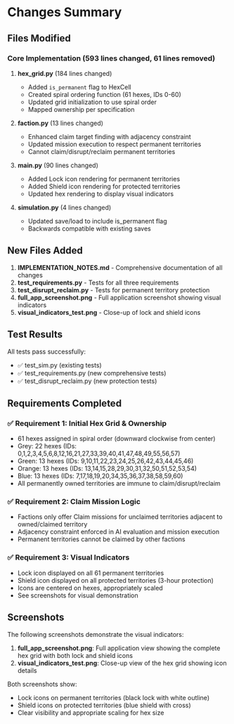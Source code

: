 # Changes Summary

## Files Modified

### Core Implementation (593 lines changed, 61 lines removed)

1. **hex_grid.py** (184 lines changed)
   - Added `is_permanent` flag to HexCell
   - Created spiral ordering function (61 hexes, IDs 0-60)
   - Updated grid initialization to use spiral order
   - Mapped ownership per specification

2. **faction.py** (13 lines changed)
   - Enhanced claim target finding with adjacency constraint
   - Updated mission execution to respect permanent territories
   - Cannot claim/disrupt/reclaim permanent territories

3. **main.py** (90 lines changed)
   - Added Lock icon rendering for permanent territories
   - Added Shield icon rendering for protected territories
   - Updated hex rendering to display visual indicators

4. **simulation.py** (4 lines changed)
   - Updated save/load to include is_permanent flag
   - Backwards compatible with existing saves

## New Files Added

1. **IMPLEMENTATION_NOTES.md** - Comprehensive documentation of all changes
2. **test_requirements.py** - Tests for all three requirements
3. **test_disrupt_reclaim.py** - Tests for permanent territory protection
4. **full_app_screenshot.png** - Full application screenshot showing visual indicators
5. **visual_indicators_test.png** - Close-up of lock and shield icons

## Test Results

All tests pass successfully:
- ✅ test_sim.py (existing tests)
- ✅ test_requirements.py (new comprehensive tests)
- ✅ test_disrupt_reclaim.py (new protection tests)

## Requirements Completed

### ✅ Requirement 1: Initial Hex Grid & Ownership
- 61 hexes assigned in spiral order (downward clockwise from center)
- Grey: 22 hexes (IDs: 0,1,2,3,4,5,6,8,12,16,21,27,33,39,40,41,47,48,49,55,56,57)
- Green: 13 hexes (IDs: 9,10,11,22,23,24,25,26,42,43,44,45,46)
- Orange: 13 hexes (IDs: 13,14,15,28,29,30,31,32,50,51,52,53,54)
- Blue: 13 hexes (IDs: 7,17,18,19,20,34,35,36,37,38,58,59,60)
- All permanently owned territories are immune to claim/disrupt/reclaim

### ✅ Requirement 2: Claim Mission Logic
- Factions only offer Claim missions for unclaimed territories adjacent to owned/claimed territory
- Adjacency constraint enforced in AI evaluation and mission execution
- Permanent territories cannot be claimed by other factions

### ✅ Requirement 3: Visual Indicators
- Lock icon displayed on all 61 permanent territories
- Shield icon displayed on all protected territories (3-hour protection)
- Icons are centered on hexes, appropriately scaled
- See screenshots for visual demonstration

## Screenshots

The following screenshots demonstrate the visual indicators:

1. **full_app_screenshot.png**: Full application view showing the complete hex grid with both lock and shield icons
2. **visual_indicators_test.png**: Close-up view of the hex grid showing icon details

Both screenshots show:
- Lock icons on permanent territories (black lock with white outline)
- Shield icons on protected territories (blue shield with cross)
- Clear visibility and appropriate scaling for hex size
